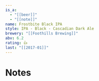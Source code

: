 ```yaml
---
is_a:
  - "[[beer]]"
  - "[[note]]"
name: Frostbite Black IPA
style: IPA - Black - Cascadian Dark Ale
brewery: "[[Foothills Brewing]]"
abv: 6.2
rating: 👍
last: "[[2017-01]]"
---
```

# Notes

